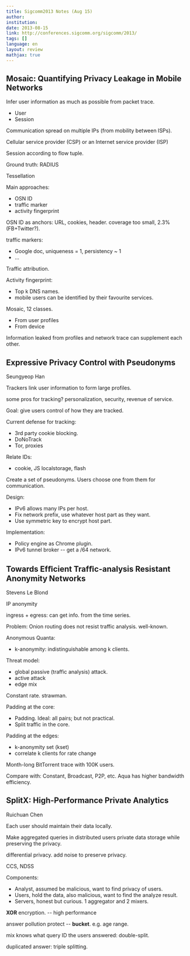 ```yaml
---
title: Sigcomm2013 Notes (Aug 15)
author:
institution:
date: 2013-08-15
link: http://conferences.sigcomm.org/sigcomm/2013/
tags: []
language: en
layout: review
mathjax: true
---
```


## Mosaic: Quantifying Privacy Leakage in Mobile Networks

Infer user information as much as possible from packet trace.

   * User
   * Session

Communication spread on multiple IPs (from mobility between ISPs).

Cellular service provider (CSP) or an Internet service provider (ISP)

Session according to flow tuple.

Ground truth: RADIUS

Tessellation

Main approaches:

   * OSN ID
   * traffic marker
   * activity fingerprint

OSN ID as anchors:
URL, cookies, header.
coverage too small, 2.3% (FB+Twitter?).

traffic markers:

   * Google doc, uniqueness = 1, persistency ~ 1
   * ...

Traffic attribution.

Activity fingerprint:

   * Top k DNS names.
   * mobile users can be identified by their favourite services.

Mosaic, 12 classes.

   * From user profiles
   * From device

Information leaked from profiles and network trace can supplement each other.

## Expressive Privacy Control with Pseudonyms

Seungyeop Han

Trackers link user information to form large profiles.

some pros for tracking?
personalization, security, revenue of service.

Goal: give users control of how they are tracked.

Current defense for tracking:

   * 3rd party cookie blocking.
   * DoNoTrack
   * Tor, proxies

Relate IDs:

   * cookie, JS localstorage, flash

Create a set of pseudonyms.
Users choose one from them for communication.

Design:

   * IPv6 allows many IPs per host.
   * Fix network prefix, use whatever host part as they want.
   * Use symmetric key to encrypt host part.

Implementation:

   * Policy engine as Chrome plugin.
   * IPv6 tunnel broker -- get a /64 network.

## Towards Efﬁcient Trafﬁc-analysis Resistant Anonymity Networks

Stevens Le Blond

IP anonymity

ingress + egress: can get info. from the time series.

Problem: Onion routing does not resist traffic analysis.
well-known.

Anonymous Quanta:

   * k-anonymity: indistinguishable among k clients.

Threat model:

   * global passive (traffic analysis) attack.
   * active attack
   * edge mix

Constant rate. strawman.

Padding at the core:

   * Padding.
   Ideal: all pairs; but not practical.
   * Split traffic in the core.

Padding at the edges:

   * k-anonymity set (kset)
   * correlate k clients for rate change

Month-long BitTorrent trace with 100K users.

Compare with: Constant, Broadcast, P2P, etc.
Aqua has higher bandwidth efficiency.

## SplitX: High-Performance Private Analytics

Ruichuan Chen

Each user should maintain their data locally.

Make aggregated queries in distributed users private data storage
while preserving the privacy.

differential privacy.
add noise to preserve privacy.

CCS, NDSS

Components:

   * Analyst, assumed be malicious, want to find privacy of users.
   * Users, hold the data, also malicious, want to find the analyze result.
   * Servers, honest but curious.
   1 aggregator and 2 mixers.

**XOR** encryption. -- high performance

answer pollution protect -- **bucket**. e.g. age range.

mix knows what query ID the users answered:
double-split.

duplicated answer: triple splitting.


